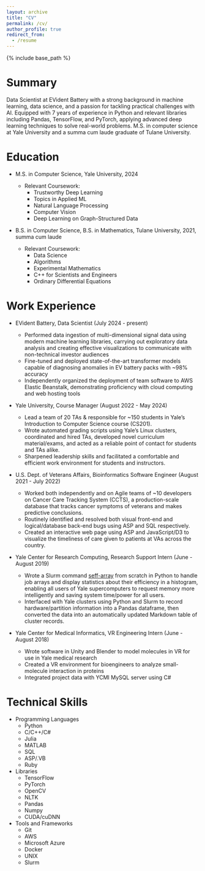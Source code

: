 ```yaml
---
layout: archive
title: "CV"
permalink: /cv/
author_profile: true
redirect_from:
  - /resume
---
```


{% include base_path %}

Summary
======
Data Scientist at EVident Battery with a strong background in machine learning, data science, and a passion for tackling practical challenges with AI. Equipped with 7 years of experience in Python and relevant libraries including Pandas, TensorFlow, and PyTorch, applying advanced deep learning techniques to solve real-world problems. M.S. in computer
science at Yale University and a summa cum laude graduate of Tulane University.

Education
======
* M.S. in Computer Science, Yale University, 2024
  * Relevant Coursework:
    * Trustworthy Deep Learning
    * Topics in Applied ML
    * Natural Language Processing
    * Computer Vision
    * Deep Learning on Graph-Structured Data

* B.S. in Computer Science, B.S. in Mathematics, Tulane University, 2021, summa cum laude
  * Relevant Coursework:
    * Data Science
    * Algorithms
    * Experimental Mathematics
    * C++ for Scientists and Engineers
    * Ordinary Differential Equations

Work Experience
======
* EVident Battery, Data Scientist (July 2024 - present)
  * Performed data ingestion of multi-dimensional signal data using modern machine learning libraries, carrying out exploratory data analysis and creating effective visualizations to communicate with non-technical investor audiences
  * Fine-tuned and deployed state-of-the-art transformer models capable of diagnosing anomalies in EV battery packs with ~98% accuracy
  * Independently organized the deployment of team software to AWS Elastic Beanstalk, demonstrating proficiency with cloud computing and web hosting tools

* Yale University, Course Manager (August 2022 - May 2024)
  * Lead a team of 20 TAs & responsible for ~150 students in Yale’s Introduction to Computer Science course (CS201).
  * Wrote automated grading scripts using Yale’s Linux clusters, coordinated and hired TAs, developed novel curriculum material/exams, and acted as a reliable point of contact for students and TAs alike.
  * Sharpened leadership skills and facilitated a comfortable and efficient work environment for students and instructors.

* U.S. Dept. of Veterans Affairs, Bioinformatics Software Engineer (August 2021 - July 2022)
  * Worked both independently and on Agile teams of ~10 developers on Cancer Care Tracking System (CCTS), a production-scale database that tracks cancer symptoms of veterans and makes predictive conclusions.
  * Routinely identified and resolved both visual front-end and logical/database back-end bugs using ASP and SQL respectively.
  * Created an interactive web page using ASP and JavaScript/D3 to visualize the timeliness of care given to patients at VAs across the country.

* Yale Center for Research Computing, Research Support Intern (June - August 2019)
  * Wrote a Slurm command [seff-array](https://github.com/ycrc/seff-array) from scratch in Python to handle job arrays and display statistics about their efficiency in a histogram, enabling all users of Yale supercomputers to request memory more intelligently and saving system time/power for all users.
  * Interfaced with Yale clusters using Python and Slurm to record hardware/partition information into a Pandas dataframe, then converted the data into an automatically updated Markdown table of cluster records.

* Yale Center for Medical Informatics, VR Engineering Intern (June - August 2018)
  * Wrote software in Unity and Blender to model molecules in VR for use in Yale medical research
  * Created a VR environment for bioengineers to analyze small-molecule interaction in proteins
  * Integrated project data with YCMI MySQL server using C#

  
Technical Skills
======
* Programming Languages
  * Python
  * C/C++/C#
  * Julia
  * MATLAB
  * SQL
  * ASP/.VB
  * Ruby
* Libraries
  * TensorFlow
  * PyTorch
  * OpenCV
  * NLTK
  * Pandas
  * Numpy
  * CUDA/cuDNN
* Tools and Frameworks
  * Git
  * AWS
  * Microsoft Azure
  * Docker
  * UNIX
  * Slurm

